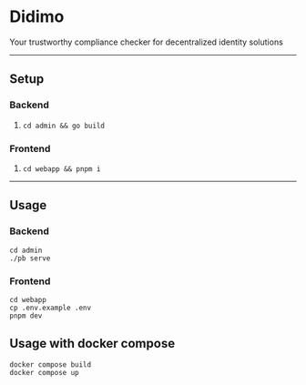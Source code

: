 # Didimo

Your trustworthy compliance checker for decentralized identity solutions

---

## Setup

### Backend

1. `cd admin && go build`

### Frontend

1. `cd webapp && pnpm i`

---

## Usage

### Backend

```
cd admin
./pb serve
```

### Frontend

```
cd webapp
cp .env.example .env
pnpm dev
```

## Usage with docker compose

```
docker compose build
docker compose up
```
